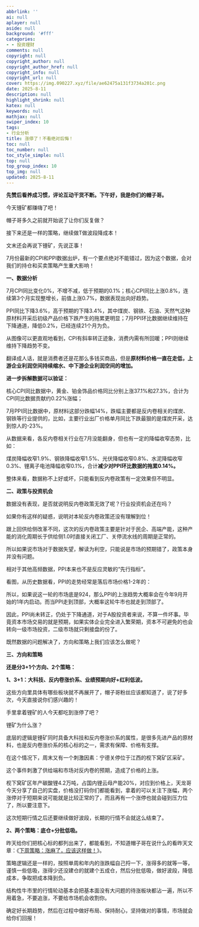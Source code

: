 ```yaml
---
abbrlink: ''
ai: null
aplayer: null
aside: null
background: '#fff'
categories:
- - 投资理财
comments: null
copyright: null
copyright_author: null
copyright_author_href: null
copyright_info: null
copyright_url: null
cover: https://img.090227.xyz/file/ae62475a131f3734a201c.png
date: 2025-8-11
description: null
highlight_shrink: null
katex: null
keywords: null
mathjax: null
swiper_index: 10
tags:
- 行业分析
title: 涨停了！不看绝对后悔！
toc: null
toc_number: null
toc_style_simple: null
top: null
top_group_index: 10
top_img: null
updated: 2025-8-11
---
```

**先赞后看养成习惯，评论互动干货不断。下午好，我是你们的帽子哥。**

今天锂矿都赚嗨了吧！

帽子哥多久之前就开始说了让你们反复做？

接下来还是一样的策略，继续做T做波段降成本！

文末还会再说下锂矿，先说正事！

7月份最新的CPI和PPI数据出炉，有一个要点绝对不能错过，因为这个数据，会对我们的持仓和买卖策略产生重大影响！

**一、数据分析**

7月CPI同比变化0%，不增不减，低于预期的0.1%；核心CPI同比上涨0.8%，连续第3个月实现整增长，前值上涨0.7%，数据表现出向好趋势。

PPI同比下降3.6%，高于预期的下降3.4%，其中煤炭、钢铁、石油、天然气这种原材料开采后初级产品价格下跌产生的拖累更明显；7月PPI环比数据继续维持在下降通道，降低0.2%，已经连续21个月为负。

从图像可以更直观地看到，CPI有斜率转正迹象，消费内需有所回暖；PPI则继续维持下降趋势不变。

翻译成人话，就是消费者还是花那么多钱买商品，但是**原材料价格一直在走低，上游企业利润空间持续缩水、中下游企业利润空间的增加。**

**进一步拆解数据可以验证：**

核心CPI同比数据中，黄金、铂金饰品价格同比分别上涨37.1%和27.3%，合计为CPI同比数据贡献约0.22%涨幅；

7月PPI同比数据中，原材料这部分跌幅14%，跌幅主要都是反内卷相关的煤炭、钢铁等行业提供的，比如，主要行业出厂价格单月同比下跌最狠的是煤炭开采，达到惊人的-23%。

从数据来看，各反内卷相关行业在7月没能翻身，但也有一定的降幅收窄态势，比如：

煤炭降幅收窄1.9%、钢铁降幅收窄1.5%、光伏降幅收窄0.8%、水泥降幅收窄0.3%、锂离子电池降幅收窄0.1%，合计**减少对PPI环比数据的拖累0.14%。**

整体来看，数据称不上好或坏，只能看到反内卷政策有一定效果但不明显。

**二、政策与投资机会**

数据没有表现，是否就说明反内卷政策无效了呢？行业投资机会还在吗？

如果你有这样的疑惑，说明对本轮反内卷政策还没有理解到位！

跟上回供给侧改革不同，这次的反内卷政策主要是针对于民企、高端产能，这种产能的消化周期长于供给侧1.0时直接关闭工厂、关停流水线的周期是正常的。

所以如果说市场对于数据失望，解读为利空，只能说是市场的预期错了，政策本身并没有问题。

相对于其他高频数据，PPI本来也不是反应灵敏的“先行指标”。

看图，从历史数据看，PPI的走势经常是落后市场价格1-2年的：

所以，如果说这一轮的市场底是924，那么PPI的上涨趋势大概率会在今年9月开始的1年内启动。而当PPI走到顶部，大概率这轮牛市也就走到顶部了。

因此，PPI尚未转正，仍处于下降通道，对于A股投资者来说，不算一件坏事。毕竟资本市场交易的就是预期，如果实体企业完全进入繁荣期，资本不可避免的也会转向一级市场投资，二级市场就只剩接盘的份了。

既然数据的问题解决了，方向和策略上我们应该怎么做呢？

**三、方向和策略**

**还是分3+1个方向、2个策略：**

**1、3+1：大科技、反内卷涨价系、业绩预期向好+**红利低波**。**

这些方向里具体有哪些板块就不再展开了，帽子哥粉丝应该都知道了，说了好多次，今天直接说你们感兴趣的！

手里拿着锂矿的人今天都吃到涨停了吧？

锂矿为什么涨？

底层的逻辑是锂矿同时具备大科技和反内卷涨价系的属性，是很多先进产品的原材料，也是反内卷涨价系的核心标的之一，需求有保障、价格有支撑。

在这个情况下，周末又有一个刺激因素：宁德关停位于江西的枧下窝矿区采矿。

这个事件刺激了供给端和市场对反内卷的预期，造成了价格的上涨。

枧下窝矿区年产碳酸锂4.2万吨，占国内锂云母产能20%，对应到价格上，天龙哥今天分享了自己的实盘，价格没打码你们都能看到，拿着的可以关注下涨幅，两个涨停对于短期来说可能就是比较正常的了，而且再有一个涨停也就会碰到压力位了，所以要注意下。

这次短期行情之后还要继续做好波段，长期的行情不会就这么结束了。

**2、两个策略：底仓+分批低吸。**

昨天给你们把核心标的都列出来了，都能看到，不知道帽子哥在说什么的看昨天文章：《[下周策略：涨麻了，应该这样做！](https://mp.weixin.qq.com/s?__biz=Mzk3NTUyNDEwNg==&mid=2247486890&idx=1&sn=07a5938bfbe49e5e0b9e8c5cf5afe052&scene=21#wechat_redirect)》。

策略逻辑还是一样的，按照单周和年内的涨跌幅自己捋一下，涨得多的就等一等，谨慎一些低吸，涨得少还没建仓的就建个五成仓，然后分批低吸，做好波段，降低成本，争取把成本降到负。

结构性牛市里的行情轮动基本会把基本面没有大问题的待涨板块都沾一遍，所以不用着急，不要追涨，不要给市场机会收割你。

确定好长期趋势，然后在过程中做好布局、保持耐心，坚持做对的事情，市场就会给你们回报！
